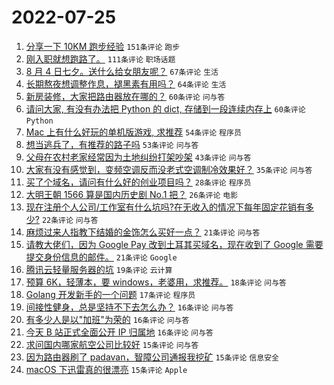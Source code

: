 # 2022-07-25

1. [分享一下 10KM 跑步经验](https://www.v2ex.com/t/868472) `151条评论` `跑步`
1. [刚入职就想跑路了。](https://www.v2ex.com/t/868453) `111条评论` `职场话题`
1. [8 月 4 日七夕。送什么给女朋友呢？](https://www.v2ex.com/t/868457) `67条评论` `生活`
1. [长期熬夜想调整作息，褪黑素有用吗？](https://www.v2ex.com/t/868528) `64条评论` `生活`
1. [新房装修，大家把路由器放在哪的？](https://www.v2ex.com/t/868452) `60条评论` `问与答`
1. [请问大家, 有没有办法把 Python 的 dict, 存储到一段连续内存上](https://www.v2ex.com/t/868557) `60条评论` `Python`
1. [Mac 上有什么好玩的单机版游戏, 求推荐](https://www.v2ex.com/t/868511) `54条评论` `程序员`
1. [想当逃兵了，有推荐的路子吗](https://www.v2ex.com/t/868509) `53条评论` `问与答`
1. [父母在农村老家经常因为土地纠纷打架吵架](https://www.v2ex.com/t/868582) `43条评论` `问与答`
1. [大家有没有感觉到，变频空调反而没老式空调制冷效果好？](https://www.v2ex.com/t/868451) `35条评论` `问与答`
1. [买了个域名，请问有什么好的创业项目吗？](https://www.v2ex.com/t/868612) `28条评论` `程序员`
1. [大明王朝 1566 算是国内历史剧 No.1 把？](https://www.v2ex.com/t/868513) `26条评论` `电影`
1. [现在注册个人公司/工作室有什么坑吗?在无收入的情况下每年固定花销有多少?](https://www.v2ex.com/t/868466) `22条评论` `问与答`
1. [麻烦过来人指教下结婚的金饰怎么买好一点？](https://www.v2ex.com/t/868579) `21条评论` `问与答`
1. [请教大佬们，因为 Google Pay 改到土耳其买域名，现在收到了 Google 需要提交身份信息的邮件。](https://www.v2ex.com/t/868489) `21条评论` `Google`
1. [腾讯云轻量服务器的坑](https://www.v2ex.com/t/868487) `19条评论` `云计算`
1. [预算 6K，轻薄本，要 windows，老婆用，求推荐。](https://www.v2ex.com/t/868479) `18条评论` `问与答`
1. [Golang 开发新手的一个问题](https://www.v2ex.com/t/868601) `17条评论` `程序员`
1. [间接性健身，总是坚持不下去怎么办？](https://www.v2ex.com/t/868637) `16条评论` `问与答`
1. [有多少人是以"加班"为荣的](https://www.v2ex.com/t/868607) `16条评论` `问与答`
1. [今天 B 站正式全面公开 IP 归属地](https://www.v2ex.com/t/868522) `16条评论` `问与答`
1. [求问国内哪家航空公司比较好](https://www.v2ex.com/t/868594) `15条评论` `问与答`
1. [因为路由器刷了 padavan，智障公司通报我挖矿](https://www.v2ex.com/t/868561) `15条评论` `信息安全`
1. [macOS 下迅雷真的很漂亮](https://www.v2ex.com/t/868494) `15条评论` `Apple`
